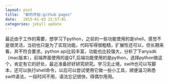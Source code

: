 ```yaml
---
layout: post
title:  "新的开始-github pages"
date:   2015-01-03 21:57:01
categories: jekyll update
---
```


最近由于工作的需要，想学习下python，之前的一些功能使用的是shell，感觉不是很灵活，当初也只是为了实现功能，代码写得很粗糙，扩展性还可以，但长期来看，并不符合要求。python api比较丰富，功能也比较强大，分析了下anysdk（mac版本），前端界面使用的是QT,后端功能使用的是python，选择python做这个，肯定有它的好处，最近准备好好研究研究。学习无止境，swift也可以写脚本，还可以执行shell命令，以后可以尝试使用它做一些小工具，顺便温习熟悉swift语法，一段时间不用，语法忘记很快，得偶尔用用。
